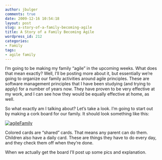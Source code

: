 ```yaml
---
author: jbulger
comments: true
date: 2009-12-16 10:54:18
layout: post
slug: a-story-of-a-family-becoming-agile
title: A Story of a Family Becoming Agile
wordpress_id: 212
categories:
- Family
tags:
- agile family
---
```


I’m going to be making my family “agile” in the upcoming weeks. What does that mean exactly? Well, I’ll be posting more about it, but essentially we’re going to organize our family activities around agile principles. These are software management principles that I have been studying (and trying to apply) for a number of years now. They have proven to be very effective at my work, and I can see how they would be equally effective at home, as well.

 

So what exactly am I talking about? Let’s take a look. I’m going to start out by making a cork board for our family. It should look something like this:

 

[![agileFamily](/img/posts/2009/12/agileFamily_thumb.png)](/img/posts/2009/12/agileFamily2.png)

 

Colored cards are “shared” cards. That means any parent can do them. Children also have a daily card. These are things they have to do every day, and they check them off when they’re done.

 

When we actually get the board I’ll post up some pics and explanation.
